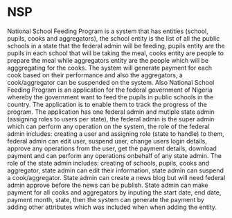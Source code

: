 # NSP
National  School Feeding Program is a system that has entities (school, pupils, cooks and aggregators), the school entity is the list of all the public schools in a state that the federal admin will be feeding, pupils entity are the pupils in each school that will be taking the meal, cooks entity are people to prepare the meal while aggregators entity are the people which will be agggregating for the cooks. The system will generate payment for each cook based on their performance and also the aggregators, a cook/aggregator can be suspended on the system. Also National  School Feeding Program is an application for the federal government of Nigeria whereby the government want to feed the pupils in public schools in the country. The application is to enable them to track the progress of the program. The application has one federal admin and mutiple state admin (assigning roles to users per state), the federal admin is the super admin which can perform any operation on the system, the role of the federal admin includes: creating a user and assigning role (state to handle) to them, federal admin can edit user, suspend user, change users login details, approve any operations from the user, get the payment details, download payment and can perform any operations onbehalf of any state admin. The role of the state admin includes: creating of schools, pupils, cooks and aggregator, state admin can edit their information, state admin can suspend a cook/aggregator. State admin can create a news blog but will need federal admin approve before the news can be publish. State admin can make payment for all cooks and aggregators by inputing the start date, end date, payment month, state, then the system can generate the payment by adding other attributes which was included when when adding the entity.
